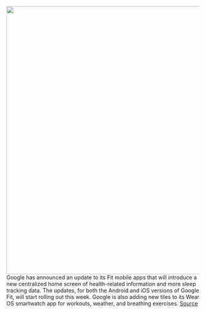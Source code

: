 <img src='https://cdn.vox-cdn.com/thumbor/khPdmna9OG1BwX9vneObVXIWFOE=/0x0:2410x1863/1200x800/filters:focal(1013x740:1397x1124)/cdn.vox-cdn.com/uploads/chorus_image/image/67805519/google_fit_apps.0.jpg' width='700px' /><br/>
Google has announced an update to its Fit mobile apps that will introduce a new centralized home screen of health-related information and more sleep tracking data. The updates, for both the Android and iOS versions of Google Fit, will start rolling out this week. Google is also adding new tiles to its Wear OS smartwatch app for workouts, weather, and breathing exercises.
<a href='https://www.theverge.com/2020/11/17/21571272/google-fit-homescreen-health-hub-sleep-tracking-new-features-update'> Source <a/>